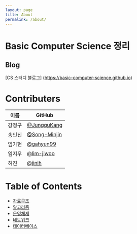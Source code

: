 ```yaml
---
layout: page
title: About
permalink: /about/
---
```


# Basic Computer Science 정리

## Blog
[CS 스터디 블로그] (https://basic-computer-science.github.io)

# Contributers

| 이름   | GitHub                                         |
| ------ | ---------------------------------------------- |
| 강정구 | [@JungguKang](https://github.com/JungguKang) |
| 송민진 | [@Song-Minjin](https://github.com/Song-Minjin) |
| 임가현 | [@gahyun99](https://github.com/gahyun99) |
| 임지우 | [@lim-jiwoo](https://github.com/lim-jiwoo) |
| 허진 | [@jinih](https://github.com/jinih) |

# Table of Contents

- [자료구조](https://basic-computer-science.github.io/category/#DataStructure)
- [알고리즘](https://basic-computer-science.github.io/category/#Algorithm)
- [운영체제](https://basic-computer-science.github.io/category/#OS)
- [네트워크](https://basic-computer-science.github.io/category/#Network)
- [데이터베이스](https://basic-computer-science.github.io/category/#DB)
